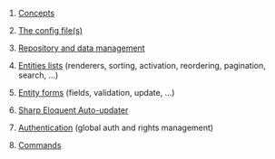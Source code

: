 1. [Concepts](concepts.md)

2. [The config file(s)](config.md)

1. [Repository and data management](repository.md)

3. [Entities lists](entities_list.md) (renderers, sorting, activation, reordering, pagination, search, ...)

4. [Entity forms](entity_form.md) (fields, validation, update, ...)

5. [Sharp Eloquent Auto-updater](auto_updater.md)

6. [Authentication](authentication.md) (global auth and rights management)

7. [Commands](commands.md)